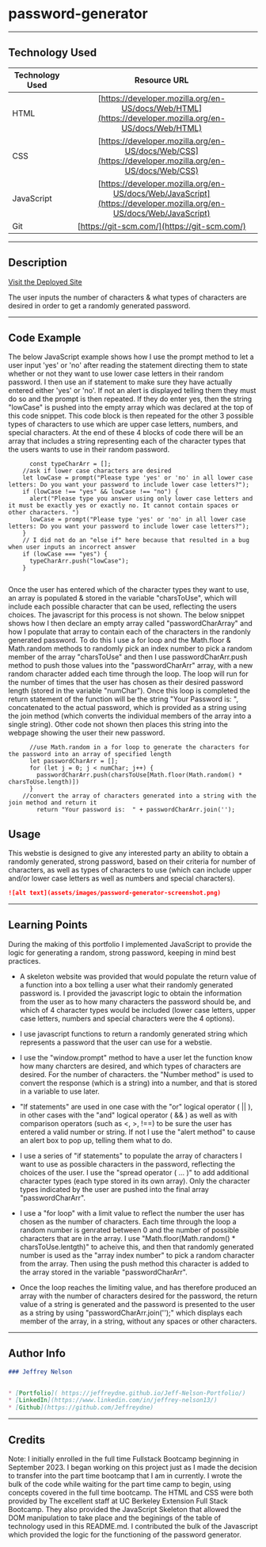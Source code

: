 # password-generator

---

## Technology Used 

| Technology Used         | Resource URL           | 
| ------------- |:-------------:| 
| HTML    | [https://developer.mozilla.org/en-US/docs/Web/HTML](https://developer.mozilla.org/en-US/docs/Web/HTML) | 
| CSS     | [https://developer.mozilla.org/en-US/docs/Web/CSS](https://developer.mozilla.org/en-US/docs/Web/CSS)      |
| JavaScript     | [https://developer.mozilla.org/en-US/docs/Web/JavaScript](https://developer.mozilla.org/en-US/docs/Web/JavaScript)      |   
| Git | [https://git-scm.com/](https://git-scm.com/)     |    

---

## Description

[Visit the Deployed Site](https://jeffreydne.github.io/Jeff-Nelson-password-generator)

The user inputs the number of characters &amp; what types of characters are desired in order to get a randomly generated password.


---

## Code Example

The below JavaScript example shows how I use the prompt method to let a user input 'yes' or 'no' after reading the statement directing them to state whether or not they want to use lower case letters in their random password. I then use an if statement to make sure they have actually entered either 'yes' or 'no'. If not an alert is displayed telling them they must do so and the prompt is then repeated. If they do enter yes, then the string "lowCase" is pushed into the empty array which was declared at the top of this code snippet. This code block is then repeated for the other 3 possible types of characters to use which are upper case letters, numbers, and special characters. At the end of these 4 blocks of code there will be an array that includes a string representing each of the character types that the users wants to use in their random password.

```JS
      const typeCharArr = [];
    //ask if lower case characters are desired
    let lowCase = prompt("Please type 'yes' or 'no' in all lower case letters: Do you want your password to include lower case letters?");
    if (lowCase !== "yes" && lowCase !== "no") {
      alert("Please type you answer using only lower case letters and it must be exactly yes or exactly no. It cannot contain spaces or other characters. ")
      lowCase = prompt("Please type 'yes' or 'no' in all lower case letters: Do you want your password to include lower case letters?");
    } 
    // I did not do an "else if" here because that resulted in a bug when user inputs an incorrect answer
    if (lowCase === "yes") {
      typeCharArr.push("lowCase");
    }
 
```
Once the user has entered which of the character types they want to use, an array is populated & stored in the variable "charsToUse", which will include each possible character that can be used, reflecting the users choices.  The javascript for this process is not shown. The below snippet shows how I then declare an empty array called "passwordCharArray" and how I populate that array to contain each of the characters in the randonly generated password. To do this I use a for loop and the Math.floor & Math.random methods to randomly pick an index number to pick a random member of the array "charsToUse" and then I use passwordCharArr.push method to push those values into the "passwordCharArr" array, with a new random character added each time through the loop. The loop will run for the number of times that the user has chosen as their desired password length (stored in the variable "numChar"). Once this loop is completed the return statement of the function will be the string "Your Password is: ", concatenated to the actual password, which is provided as a string using the join method (which converts the individual members of the array into a single string). Other code not shown then places this string into the webpage showing the user their new password.   
```JS
      //use Math.random in a for loop to generate the characters for the password into an array of specified length
      let passwordCharArr = [];
      for (let j = 0; j < numChar; j++) {
        passwordCharArr.push(charsToUse[Math.floor(Math.random() * charsToUse.length)])
      }
    //convert the array of characters generated into a string with the join method and return it
        return "Your password is:  " + passwordCharArr.join('');
```
## Usage

This webstie is designed to give any interested party an ability to obtain a randomly generated, strong password, based on their criteria for number of characters, as well as types of characters to use (which can include upper and/or lower case letters as well as numbers and special characters). 

```md
![alt text](assets/images/password-generator-screenshot.png)
```
---

## Learning Points

During the making of this portfolio I implemented JavaScript to provide the logic for generating a random, strong password, keeping in mind best practices. 

* A skeleton website was provided that would populate the return value of a function into a box telling a user what their randomly generated password is. I provided the javascript logic to obtain the information from the user as to how many characters the password should be, and which of 4 character types would be included (lower case letters, upper case letters, numbers and special characters were the 4 options).

* I use javascript functions to return a randomly generated string which represents a password that the user can use for a webstie.

* I use the "window.prompt" method to have a user let the function know how many charcters are desired, and which types of characters are desired. For the number of characters. the "Number method" is used to convert the response (which is a string) into a number, and that is stored in a variable to use later.

*  "If statements" are used in one case with the "or" logical operator ( || ), in other cases with the "and" logical operator ( && ) as well as with comparison operators (such as <, >, !==) to be sure the user has entered a valid number or string. If not I use the "alert method" to cause an alert box to pop up, telling them what to do.  

* I use a series of "if statements" to populate the array of characters I want to use as possible characters in the password, reflecting the choices of the user. I use the "spread operator ( ... )" to add additional character types (each type stored in its own array). Only the character types indicated by the user are pushed into the final array "passwordCharArr".

* I use a "for loop" with a limit value to reflect the number the user has chosen as the number of characters. Each time through the loop a random number is genrated between 0 and the number of possible characters that are in the array. I use "Math.floor(Math.random() * charsToUse.lentgth)" to acheive this, and then that randomly generated number is used as the "array index number" to pick a random character from the array. Then using the push method this character is added to the array stored in the variable "passwordCharArr".

* Once the loop reaches the limiting value, and has therefore produced an array with the number of characters desired for the password, the return value of a string is generated and the password is presented to the user as a string by using "passwordCharArr.join('');" which displays each member of the array, in a string,  without any spaces or other characters. 
---

## Author Info

```md
### Jeffrey Nelson


* [Portfolio]( https://jeffreydne.github.io/Jeff-Nelson-Portfolio/)
* [LinkedIn](https://www.linkedin.com/in/jeffrey-nelson13/)
* [Github](https://github.com/Jeffreydne)
```

---
## Credits

Note: I initially enrolled in the full time Fullstack Bootcamp beginning in September 2023. I began working on this project just as I made the decision to transfer into the part time bootcamp that I am in currently. I wrote the bulk of the code while waiting for the part time camp to begin, using concepts covered in the full time bootcamp. The HTML and CSS were both provided by The excellent staff at UC Berkeley Extension Full Stack Bootcamp. They also provided the JavaScript Skeleton that allowed the DOM manipulation to take place and the beginings of the table of technology used in this README.md. I contributed the bulk of the Javascript which provided the logic for the functioning of the password generator.


